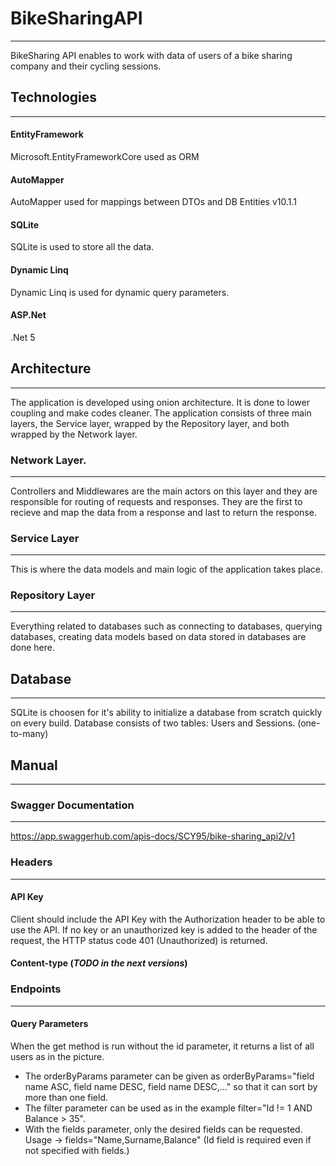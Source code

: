 # BikeSharingAPI
 ---
BikeSharing API enables to work with data of users of a bike sharing company and their cycling sessions.
## Technologies
---
#### EntityFramework
Microsoft.EntityFrameworkCore used as ORM
#### AutoMapper
AutoMapper used for mappings between DTOs and DB Entities v10.1.1
#### SQLite
SQLite is used to store all the data.
#### Dynamic Linq
Dynamic Linq is used for dynamic query parameters.
#### ASP.​Net
.Net 5
## Architecture
---
The application is developed using onion architecture. It is done to lower coupling and make codes cleaner. The application consists of three main layers, the Service layer, wrapped by the Repository layer, and both wrapped by the Network layer. 
### Network Layer.
---
Controllers and Middlewares are the main actors on this layer and they are responsible for routing of requests and responses. They are the first to recieve and map the data from a response and last to return the response.
### Service Layer
---
This is where the data models and main logic of the application takes place. 
### Repository Layer
---
Everything related to databases such as connecting to databases, querying databases, creating data models based on data stored in databases are done here.
## Database
---
SQLite is choosen for it's ability to initialize a database from scratch quickly on every build. Database consists of two tables: Users and Sessions. (one-to-many)
## Manual
---
### Swagger Documentation
---
https://app.swaggerhub.com/apis-docs/SCY95/bike-sharing_api2/v1
### Headers
---
#### API Key 
Client should include the API Key with the Authorization header to be able to use the API. If no key or an unauthorized key is added to the header of the request, the HTTP status code 401 (Unauthorized) is returned.
#### Content-type (_TODO in the next versions_)
### Endpoints
---
#### Query Parameters
When the get method is run without the id parameter, it returns a list of all users as in the picture.
- The orderByParams parameter can be given as orderByParams="field name ASC, field name DESC, field name DESC,..." so that it can sort by more than one field.
- The filter parameter can be used as in the example filter="Id != 1 AND Balance > 35".
- With the fields parameter, only the desired fields can be requested. Usage -> fields="Name,Surname,Balance" (Id field is required even if not specified with fields.)
